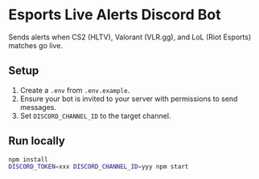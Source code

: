 # Esports Live Alerts Discord Bot

Sends alerts when CS2 (HLTV), Valorant (VLR.gg), and LoL (Riot Esports) matches go live.

## Setup

1. Create a `.env` from `.env.example`.
2. Ensure your bot is invited to your server with permissions to send messages.
3. Set `DISCORD_CHANNEL_ID` to the target channel.

## Run locally

```bash
npm install
DISCORD_TOKEN=xxx DISCORD_CHANNEL_ID=yyy npm start

